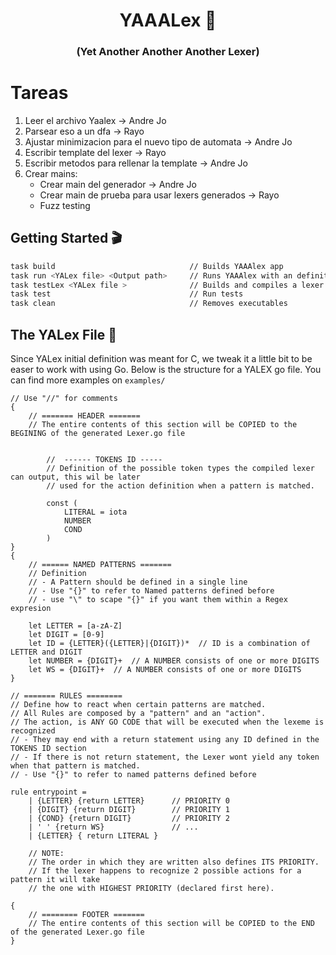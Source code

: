<h1 align="center">YAAALex 🚀</h1>
<h3 align="center">(Yet Another Another Another Lexer) </h3>

# Tareas
1. Leer el archivo Yaalex -> Andre Jo
2. Parsear eso a un dfa -> Rayo
3. Ajustar minimizacion para el nuevo tipo de automata  -> Andre Jo
4. Escribir template del lexer -> Rayo
5. Escribir metodos para rellenar la template -> Andre Jo
6. Crear mains: 
    - Crear main del generador -> Andre Jo
    - Crear main de prueba para usar lexers generados -> Rayo
    - Fuzz testing

## Getting Started 🎬

```bash
task build                              // Builds YAAAlex app
task run <YALex file> <Output path>     // Runs YAAAlex with an definition file and and output file
task testLex <YALex file >              // Builds and compiles a lexer file, and run it with a dummy main.
task test                               // Run tests
task clean                              // Removes executables
```

## The YALex File 📄
Since YALex initial definition was meant for C, we tweak it a little bit to be easer to work with using Go. Below is the structure for a YALEX go file. You can find more examples on `examples/`

```
// Use "//" for comments
{ 
    // ======= HEADER =======
    // The entire contents of this section will be COPIED to the BEGINING of the generated Lexer.go file
    
    
        //  ------ TOKENS ID -----
        // Definition of the possible token types the compiled lexer can output, this wil be later
        // used for the action definition when a pattern is matched.

        const (
            LITERAL = iota
            NUMBER
            COND 
        )
}
{
    // ====== NAMED PATTERNS =======
    // Definition 
    // - A Pattern should be defined in a single line
    // - Use "{}" to refer to Named patterns defined before
    // - use "\" to scape "{}" if you want them within a Regex expresion

    let LETTER = [a-zA-Z]
    let DIGIT = [0-9]
    let ID = {LETTER}({LETTER}|{DIGIT})*  // ID is a combination of LETTER and DIGIT
    let NUMBER = {DIGIT}+  // A NUMBER consists of one or more DIGITS
    let WS = {DIGIT}+  // A NUMBER consists of one or more DIGITS
} 

// ======= RULES ========
// Define how to react when certain patterns are matched.
// All Rules are composed by a "pattern" and an "action".
// The action, is ANY GO CODE that will be executed when the lexeme is recognized
// - They may end with a return statement using any ID defined in the TOKENS ID section
// - If there is not return statement, the Lexer wont yield any token when that pattern is matched.
// - Use "{}" to refer to named patterns defined before

rule entrypoint = 
    | {LETTER} {return LETTER}      // PRIORITY 0
    | {DIGIT} {return DIGIT}        // PRIORITY 1
    | {COND} {return DIGIT}         // PRIORITY 2
    | ' ' {return WS}               // ...
    | {LETTER} { return LITERAL }

    // NOTE:
    // The order in which they are written also defines ITS PRIORITY. 
    // If the lexer happens to recognize 2 possible actions for a pattern it will take 
    // the one with HIGHEST PRIORITY (declared first here).

{
    // ======== FOOTER =======
    // The entire contents of this section will be COPIED to the END of the generated Lexer.go file
}
```